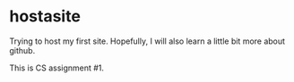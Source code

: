 # hostasite
Trying to host my first site. Hopefully, I will also learn a little bit more about github. 


This is CS assignment #1.
